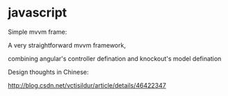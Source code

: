 # javascript
Simple mvvm frame: 

A very straightforward mvvm framework, 

combining angular's controller defination and knockout's model defination

Design thoughts in Chinese: 

http://blog.csdn.net/vctisildur/article/details/46422347
